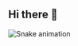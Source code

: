 ## Hi there 👋

<img src="https://raw.githubusercontent.com/Cauazinkj/Cauazinkj/output/snake.svg" alt="Snake animation" />
